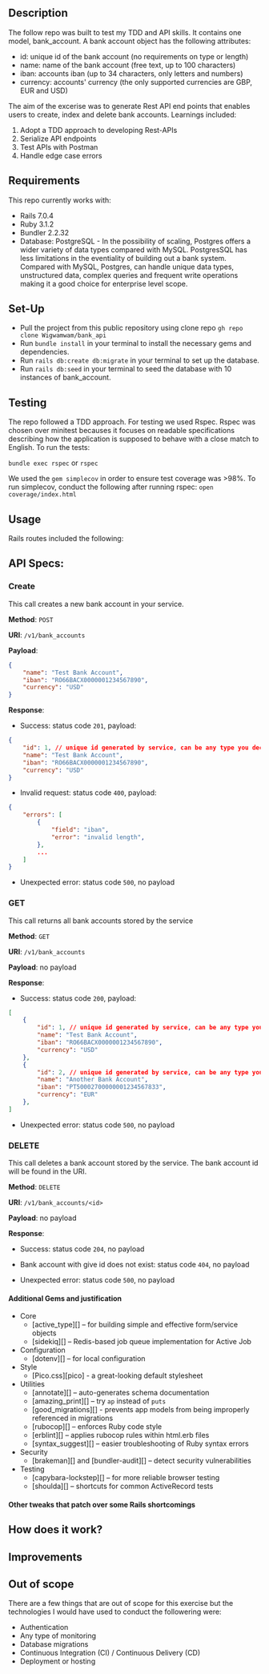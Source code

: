 ## Description

The follow repo was built to test my TDD and API skills. It contains one model, bank_account. A bank account object has the following attributes:

* id: unique id of the bank account (no requirements on type or length)
* name: name of the bank account (free text, up to 100 characters)
* iban: accounts iban (up to 34 characters, only letters and numbers)
* currency: accounts' currency (the only supported currencies are GBP, EUR and USD)

The aim of the excerise was to generate Rest API end points that enables users to create, index and delete bank accounts. Learnings included:

1. Adopt a TDD approach to developing Rest-APIs
2. Serialize API endpoints
3. Test APIs with Postman
4. Handle edge case errors

## Requirements

This repo currently works with:

* Rails 7.0.4
* Ruby 3.1.2
* Bundler 2.2.32
* Database: PostgreSQL - In the possibility of scaling, Postgres offers a wider variety of data types compared with MySQL. PostgresSQL has less limitations in the eventiality of building out a bank system. Compared with MySQL, Postgres, can handle unique data types, unstructured data, complex queries and frequent write operations making it a good choice for enterprise level scope.

## Set-Up

- Pull the project from this public repository using clone repo `gh repo clone Wigwamwam/bank_api`
- Run `bundle install` in your terminal to install the necessary gems and dependencies.
- Run `rails db:create db:migrate` in your terminal to set up the database.
- Run `rails db:seed` in your terminal to seed the database with 10 instances of bank_account.

## Testing
<!-- Outline justfication for Rspec -->
The repo followed a TDD approach. For testing we used Rspec. Rspec was chosen over minitest becauses it focuses on readable specifications describing how the application is supposed to behave with a close match to English. To run the tests:

`bundle exec rspec`
or
`rspec`
<!-- insert pic of tests passing -->

We used the `gem simplecov` in order to ensure test coverage was >98%. To run simplecov, conduct the following after running rspec:
`open coverage/index.html`

<!-- insert test coverage picture -->

## Usage
<!-- Outline postman usage and outcome -->
Rails routes included the following:
<!-- insert photos of rails routes -->

## API Specs:
### Create

This call creates a new bank account in your service.

__Method__: `POST`

__URI__: `/v1/bank_accounts`

__Payload__:

```json
{
    "name": "Test Bank Account",
    "iban": "RO66BACX0000001234567890",
    "currency": "USD"
}
```

__Response__:

* Success: status code `201`, payload:

```json
{
    "id": 1, // unique id generated by service, can be any type you decide
    "name": "Test Bank Account",
    "iban": "RO66BACX0000001234567890",
    "currency": "USD"
}
```

* Invalid request: status code `400`, payload:

```json
{
    "errors": [
        {
            "field": "iban",
            "error": "invalid length",
        },
        ...
    ]
}
```

* Unexpected error: status code `500`, no payload


### GET

This call returns all bank accounts stored by the service

__Method__: `GET`

__URI__: `/v1/bank_accounts`

__Payload__: no payload

__Response__:

* Success: status code `200`, payload:

```json
[
    {
        "id": 1, // unique id generated by service, can be any type you decide
        "name": "Test Bank Account",
        "iban": "RO66BACX0000001234567890",
        "currency": "USD"
    },
    {
        "id": 2, // unique id generated by service, can be any type you decide
        "name": "Another Bank Account",
        "iban": "PT50002700000001234567833",
        "currency": "EUR"
    },
]
```

* Unexpected error: status code `500`, no payload


### DELETE

This call deletes a bank account stored by the service. The bank account id will be found in the URI.

__Method__: `DELETE`

__URI__: `/v1/bank_accounts/<id>`

__Payload__: no payload

__Response__:

* Success: status code `204`, no payload

* Bank account with give id does not exist: status code `404`, no payload

* Unexpected error: status code `500`, no payload


#### Additional Gems and justification

* Core
    * [active_type][] – for building simple and effective form/service objects
    * [sidekiq][] – Redis-based job queue implementation for Active Job
* Configuration
    * [dotenv][] – for local configuration
* Style
    * [Pico.css][pico] - a great-looking default stylesheet
* Utilities
    * [annotate][] – auto-generates schema documentation
    * [amazing_print][] – try `ap` instead of `puts`
    * [good_migrations][] - prevents app models from being improperly referenced in migrations
    * [rubocop][] – enforces Ruby code style
    * [erblint][] – applies rubocop rules within html.erb files
    * [syntax_suggest][] – easier troubleshooting of Ruby syntax errors
* Security
    * [brakeman][] and [bundler-audit][] – detect security vulnerabilities
* Testing
    * [capybara-lockstep][] – for more reliable browser testing
    * [shoulda][] – shortcuts for common ActiveRecord tests




#### Other tweaks that patch over some Rails shortcomings

## How does it work?


## Improvements


## Out of scope

There are a few things that are out of scope for this exercise but the technologies I would have used to conduct the followering were:
<!-- implement rationale -->

* Authentication
* Any type of monitoring
* Database migrations
* Continuous Integration (CI) / Continuous Delivery (CD)
* Deployment or hosting
